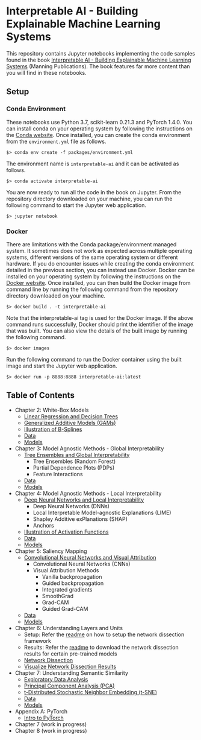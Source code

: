 # Interpretable AI - Building Explainable Machine Learning Systems

This repository contains Jupyter notebooks implementing the code samples found in the book [Interpretable AI - Building Explainable Machine Learning Systems](https://www.manning.com/books/interpretable-ai) (Manning Publications). The book features far more content than you will find in these notebooks.

## Setup

### Conda Environment
These notebooks use Python 3.7, scikit-learn 0.21.3 and PyTorch 1.4.0. You can install conda on your operating system by following the instructions on the [Conda website](https://conda.io/projects/conda/en/latest/user-guide/install/index.html). Once installed, you can create the conda environment from the `environment.yml` file as follows.

```
$> conda env create -f packages/environment.yml
```

The environment name is `interpretable-ai` and it can be activated as follows.

```
$> conda activate interpretable-ai
```

You are now ready to run all the code in the book on Jupyter. From the repository directory downloaded on your machine, you can run the following command to start the Jupyter web application.

```
$> jupyter notebook
```

### Docker
There are limitations with the Conda package/environment managed system. It sometimes does not work as expected across multiple operating systems, different versions of the same operating system or different hardware. If you do encounter issues while creating the conda environment detailed in the previous section, you can instead use Docker. Docker can be installed on your operating system by following the instructions on the [Docker website](https://www.docker.com/get-started). Once installed, you can then build the Docker image from command line by running the following command from the repository directory downloaded on your machine.

```
$> docker build . -t interpretable-ai
```

Note that the interpretable-ai tag is used for the Docker image. If the above command runs successfully, Docker should print the identifier of the image that was built. You can also view the details of the built image by running the following command.

```
$> docker images
```

Run the following command to run the Docker container using the built image and start the Jupyter web application.

```
$> docker run -p 8888:8888 interpretable-ai:latest
```

## Table of Contents

- Chapter 2: White-Box Models
  - [Linear Regression and Decision Trees](https://nbviewer.jupyter.org/github/thampiman/interpretable-ai-book/blob/master/Chapter_02/chapter_02_lr_dt.ipynb)
  - [Generalized Additive Models (GAMs)](https://nbviewer.jupyter.org/github/thampiman/interpretable-ai-book/blob/master/Chapter_02/chapter_02_gam.ipynb)
  - [Illustration of B-Splines](https://nbviewer.jupyter.org/github/thampiman/interpretable-ai-book/blob/master/Chapter_02/chapter_02_b_splines.ipynb)
  - [Data](https://github.com/thampiman/interpretable-ai-book/tree/master/Chapter_02/data)
  - [Models](https://github.com/thampiman/interpretable-ai-book/tree/master/Chapter_02/models)
- Chapter 3: Model Agnostic Methods - Global Interpretability
  - [Tree Ensembles and Global Interpretability](https://nbviewer.jupyter.org/github/thampiman/interpretable-ai-book/blob/master/Chapter_03/chapter_03.ipynb)
    - Tree Ensembles (Random Forest)
    - Partial Dependence Plots (PDPs)
    - Feature Interactions
  - [Data](https://github.com/thampiman/interpretable-ai-book/tree/master/Chapter_03/data)
  - [Models](https://github.com/thampiman/interpretable-ai-book/tree/master/Chapter_03/models)
- Chapter 4: Model Agnostic Methods - Local Interpretability
  - [Deep Neural Networks and Local Interpretability](https://nbviewer.jupyter.org/github/thampiman/interpretable-ai-book/blob/master/Chapter_04/chapter_04.ipynb)
     - Deep Neural Networks (DNNs)
     - Local Interpretable Model-agnostic Explanations (LIME)
     - Shapley Additive exPlanations (SHAP)
     - Anchors
  - [Illustration of Activation Functions](https://nbviewer.jupyter.org/github/thampiman/interpretable-ai-book/blob/master/Chapter_04/chapter_04_activation_functions.ipynb)
  - [Data](https://github.com/thampiman/interpretable-ai-book/tree/master/Chapter_04/data)
  - [Models](https://github.com/thampiman/interpretable-ai-book/tree/master/Chapter_04/models)
- Chapter 5: Saliency Mapping
  - [Convolutional Neural Networks and Visual Attribution](https://nbviewer.jupyter.org/github/thampiman/interpretable-ai-book/blob/master/Chapter_05/chapter_05.ipynb)
     - Convolutional Neural Networks (CNNs)
     - Visual Attribution Methods
       - Vanilla backpropagation
       - Guided backpropagation
       - Integrated gradients
       - SmoothGrad
       - Grad-CAM
       - Guided Grad-CAM
  - [Data](https://github.com/thampiman/interpretable-ai-book/tree/master/Chapter_05/data)
  - [Models](https://github.com/thampiman/interpretable-ai-book/tree/master/Chapter_05/models)
- Chapter 6: Understanding Layers and Units
  - Setup: Refer the [readme](https://github.com/thampiman/interpretable-ai-book/tree/master/Chapter_06/README.md) on how to setup the network dissection framework
  - Results: Refer the [readme](https://github.com/thampiman/interpretable-ai-book/tree/master/Chapter_06/result/README.md) to download the network dissection results for certain pre-trained models
  - [Network Dissection](https://nbviewer.jupyter.org/github/thampiman/interpretable-ai-book/blob/master/Chapter_06/chapter_06_netdissect.ipynb)
  - [Visualize Network Dissection Results](https://nbviewer.jupyter.org/github/thampiman/interpretable-ai-book/blob/master/Chapter_06/chapter_06_netdissect_viz.ipynb)
- Chapter 7: Understanding Semantic Similarity
  - [Exploratory Data Analysis](https://nbviewer.jupyter.org/github/thampiman/interpretable-ai-book/blob/master/Chapter_07/chapter_07_imdb_eda.ipynb)
  - [Principal Component Analysis (PCA)](https://nbviewer.jupyter.org/github/thampiman/interpretable-ai-book/blob/master/Chapter_07/chapter_07_glove_tsne.ipynb)
  - [t-Distributed Stochastic Neighbor Embedding (t-SNE)](https://nbviewer.jupyter.org/github/thampiman/interpretable-ai-book/blob/master/Chapter_07/chapter_07_glove_tsne.ipynb)
  - [Data](https://github.com/thampiman/interpretable-ai-book/tree/master/Chapter_07/data)
  - [Models](https://github.com/thampiman/interpretable-ai-book/tree/master/Chapter_07/models)
- Appendix A: PyTorch
  - [Intro to PyTorch](https://nbviewer.jupyter.org/github/thampiman/interpretable-ai-book/blob/master/Appendix_A/appendix_a_pytorch.ipynb)
- Chapter 7 (work in progress)
- Chapter 8 (work in progress)